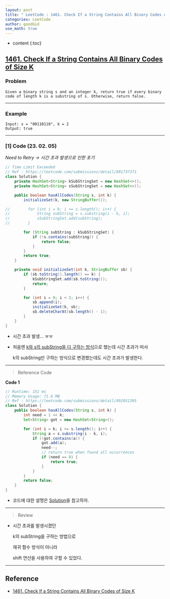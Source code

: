 ```yaml
---
layout: post
title: " LeetCode : 1461. Check If a String Contains All Binary Codes of Size K "
categories: LeetCode
author: goodGid
use_math: true
---
```

* content
{:toc}

## [1461. Check If a String Contains All Binary Codes of Size K](https://leetcode.com/problems/check-if-a-string-contains-all-binary-codes-of-size-k/)

### Problem

```
Given a binary string s and an integer k, return true if every binary code of length k is a substring of s. Otherwise, return false.
```


---

### Example

```
Input: s = "00110110", k = 2
Output: true
```

---

### [1] Code (23. 02. 05)

*Need to Retry -> 시간 초과 발생으로 인한 포기*

``` java
// Time Limit Exceeded
// Ref : https://leetcode.com/submissions/detail/891737371
class Solution {
    private HashSet<String> kSubStringSet = new HashSet<>();
    private HashSet<String> sSubStringSet = new HashSet<>();

    public boolean hasAllCodes(String s, int k) {
        initializeSet(k, new StringBuffer());

//        for (int i = k; i <= s.length(); i++) {
//            String subString = s.substring(i - k, i);
//            sSubStringSet.add(subString);
//        }

        for (String subString : kSubStringSet) {
            if (!s.contains(subString)) {
                return false;
            }
        }
        return true;
    }

    private void initializeSet(int k, StringBuffer sb) {
        if (sb.toString().length() == k) {
            kSubStringSet.add(sb.toString());
            return;
        }

        for (int i = 0; i < 2; i++) {
            sb.append(i);
            initializeSet(k, sb);
            sb.deleteCharAt(sb.length() - 1);
        }
    }
}
```

* 시간 초과 발생... ㅠㅠ

* 처음엔 [k와 s의 subString을 다 구하는 방식](https://leetcode.com/submissions/detail/891736474/)으로 했는데 시간 초과가 떠서

  k의 subString만 구하는 방식으로 변경했는데도 시간 초과가 발생한다.

---

> Reference Code

**Code 1**

``` java
// Runtime: 151 ms
// Memory Usage: 71.6 MB
// Ref : https://leetcode.com/submissions/detail/892051395
class Solution {
    public boolean hasAllCodes(String s, int k) {
        int need = 1 << k;
        Set<String> got = new HashSet<String>();

        for (int i = k; i <= s.length(); i++) {
            String a = s.substring(i - k, i);
            if (!got.contains(a)) {
                got.add(a);
                need--;
                // return true when found all occurrences
                if (need == 0) {
                    return true;
                }
            }
        }
        return false;
    }
}
```

* 코드에 대한 설명은 [Solution](https://leetcode.com/problems/check-if-a-string-contains-all-binary-codes-of-size-k/solution)을 참고하자.

---

> Review

* 시간 초과를 발생시켰던 

  k의 subString을 구하는 방법으로
  
  재귀 함수 방식이 아니라

  shift 연산을 사용하여 구할 수 있었다.


---

## Reference

* [1461. Check If a String Contains All Binary Codes of Size K](https://leetcode.com/problems/check-if-a-string-contains-all-binary-codes-of-size-k/)